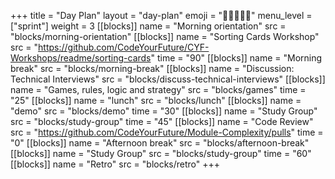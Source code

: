 +++
title = "Day Plan"
layout = "day-plan"
emoji = "🧑🏾‍🤝‍🧑🏾"
menu_level = ["sprint"]
weight = 3
[[blocks]]
name = "Morning orientation"
src = "blocks/morning-orientation"
[[blocks]]
name = "Sorting Cards Workshop"
src = "https://github.com/CodeYourFuture/CYF-Workshops/readme/sorting-cards"
time = "90"
[[blocks]]
name = "Morning break"
src = "blocks/morning-break"
[[blocks]]
name = "Discussion: Technical Interviews"
src = "blocks/discuss-technical-interviews"
[[blocks]]
name = "Games, rules, logic and strategy"
src = "blocks/games"
time = "25"
[[blocks]]
name = "lunch"
src = "blocks/lunch"
[[blocks]]
name = "demo"
src = "blocks/demo"
time = "30"
[[blocks]]
name = "Study Group"
src = "blocks/study-group"
time = "45"
[[blocks]]
name = "Code Review"
src = "https://github.com/CodeYourFuture/Module-Complexity/pulls"
time = "0"
[[blocks]]
name = "Afternoon break"
src = "blocks/afternoon-break"
[[blocks]]
name = "Study Group"
src = "blocks/study-group"
time = "60"
[[blocks]]
name = "Retro"
src = "blocks/retro"
+++
